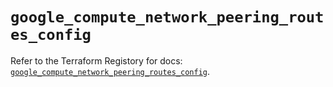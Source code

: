 # `google_compute_network_peering_routes_config`

Refer to the Terraform Registory for docs: [`google_compute_network_peering_routes_config`](https://www.terraform.io/docs/providers/google-beta/r/google_compute_network_peering_routes_config).
